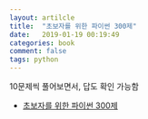 ```yaml
---
layout: artilcle
title:  "초보자를 위한 파이썬 300제"
date:   2019-01-19 00:19:49
categories: book
comment: false
tags: python
---
```


10문제씩 풀어보면서, 답도 확인 가능함

* [초보자를 위한 파이썬 300제](https://wikidocs.net/book/922)
